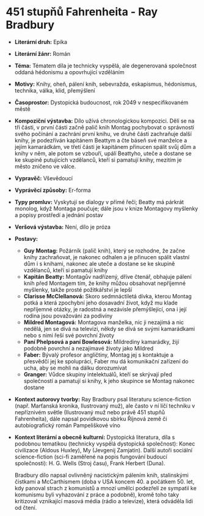 # 451 stupňů Fahrenheita - Ray Bradbury
- **Literární druh:** Epika
- **Literární žánr:** Román
- **Téma:** Tématem díla je technicky vyspělá, ale degenerovaná společnost oddaná hédonismu a opovrhující vzděláním
- **Motivy:** Knihy, oheň, pálení knih, sebevražda, eskapismus, hédonismus, technika, válka, klid, přemýšlení
- **Časoprostor:** Dystopická budoucnost, rok 2049 v nespecifikovaném městě
- **Kompoziční výstavba:** Dílo užívá chronologickou kompozici. Dělí se na tři části, v první části začně palič knih Montag pochybovat o správnosti svého počínání a zachrání první knihu, ve druhé části zachraňuje další knihy, je podezříván kapitánem Beattym a čte báseň své manželce a jejím kamarádkám, ve třetí části je kapitánem přinucen spálit svůj dům a knihy v něm, ale potom se vzbouří, upálí Beattyho, uteče a dostane se ke skupině putujících vzdělanců, kteří si pamatují knihy, mezitím je město zničeno ve válce.
- **Vypravěč:** Vševědoucí
- **Vyprávěcí způsoby:** Er-forma
- **Typy promluv:** Vyskytují se dialogy v přímé řeči; Beatty má párkrát monolog, když Montaga poučuje; dále jsou v knize Montagovy myšlenky a popisy prostředí a jednání postav
- **Veršová výstavba:** Není, dílo je próza
- **Postavy:**
  - **Guy Montag:** Požárník (palič knih), který se rozhodne, že začne knihy zachraňovat, je nakonec odhalen a je přinucen spálit vlastní dům i s knihami, nakonec ale uteče a dostane se ke skupině vzdělanců, kteří si pamatují knihy
  - **Kapitán Beatty:** Montagův nadřízený, dříve čtenář, obhajuje pálení knih před Montagem tím, že knihy můžou obsahovat nepříjemné myšlenky, takže prosté požitkářství je lepší
  - **Clarisse McClellanová:** Skoro sedmnáctiletá dívka, kterou Montag potká a která zpochybní jeho dosavadní život, když mu klade nepříjemné otázky, je radostná a nezávisle přemýšlející, ona i její rodina jsou považováni za podivíny
  - **Mildred Montagová:** Montagova manželka, nic ji nezajímá a nic nedělá, jen se dívá na televizi, někdy se dívá se svými kamarádkami nebo s nimi řeší své povrchní životy
  - **Paní Phelpsová a paní Bowlesová:** Mildrediny kamarádky, žijí podobně povrchní a nezajímavé životy jako Mildred
  - **Faber:** Bývalý profesor angličtiny, Montag jej s kontaktuje a přesvědčí jej ke spolupráci, Faber mu dá komunikační zařízení do ucha, aby se mohli na dálku dorozumívat
  - **Granger:** Vůdce skupiny intelektuálů, kteří se skrývají před společností a pamatují si knihy, k jeho skupince se Montag nakonec dostane
- **Kontext autorovy tvorby:** Ray Bradbury psal literaturu science-fiction (např. Marťanská kronika, Ilustrovaný muž), ale často v ní líčí techniku v nepříznivém světle (Ilustrovaný muž nebo právě 451 stupňů Fahrenheita), dále napsal povídkovou sbírku Říjnová země či autobiografický román Pampeliškové víno
- **Kontext literární a obecně kulturní:** Dystopická literatura, díla s podobnou tematikou (technicky vyspělá dystopická společnost): Konec civilizace (Aldous Huxley), My (Jevgenij Zamjatin). Další autoři sociální science-fiction (sci-fi zaměřené na popis fungování budoucí společnosti): H. G. Wells (Stroj času), Frank Herbert (Duna).
  
  Bradbury dílo napsal ovlivněný nacistickým pálením knih, stalinskými čistkami a McCarthismem (doba v USA koncem 40. a počátkem 50. let, kdy panoval strach z komunistů a mnozí umělci podezřelí ze sympatií ke komunismu byli vyhazování z práce a podobně), kromě toho taky kritizoval vznikající masová média (rádio a televize), která odváděla lidi od čtení.
